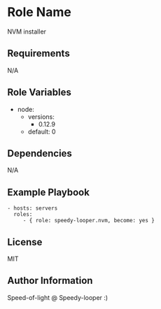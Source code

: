 Role Name
=========

NVM installer

Requirements
------------

N/A

Role Variables
--------------

- node:
  - versions:
    - 0.12.9
  - default: 0

Dependencies
------------

N/A

Example Playbook
----------------

    - hosts: servers
      roles:
         - { role: speedy-looper.nvm, become: yes }

License
-------

MIT

Author Information
------------------

Speed-of-light @ Speedy-looper :)
